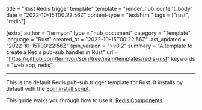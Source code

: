 title = "Rust Redis trigger template"
template = "render_hub_content_body"
date = "2022-10-15T00:22:56Z"
content-type = "text/html"
tags = ["rust", "redis"]

[extra]
author = "fermyon"
type = "hub_document"
category = "Template"
language = "Rust"
created_at = "2022-10-15T00:22:56Z"
last_updated = "2022-10-15T00:22:56Z"
spin_version = ">v0.2"
summary =  "A template to create a Redis pub-sub handler in Rust"
url = "https://github.com/fermyon/spin/tree/main/templates/redis-rust"
keywords = "web app, redis"

---

This is the default Redis pub-sub trigger template for Rust. It installs by default with the [Spin install script](https://developer.fermyon.com/spin/install#installing-spin).

This guide walks you through how to use it: [Redis Components](https://developer.fermyon.com/spin/rust-components#redis-components)